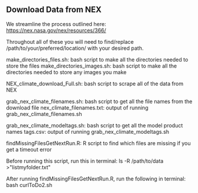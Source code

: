 ## Download Data from NEX

We streamline the process outlined here: https://nex.nasa.gov/nex/resources/366/

Throughout all of these you will need to find/replace /path/to/your/preferred/location/ with your desired path.



make_directories_files.sh: bash script to make all the directories needed to store the files
make_directories_images.sh: bash script to make all the directories needed to store any images you make

NEX_climate_download_Full.sh: bash script to scrape all of the data from NEX

grab_nex_climate_filenames.sh: bash script to get all the file names from the download file
nex_climate_filenames.txt: output of running grab_nex_climate_filenames.sh

grab_nex_climate_modeltags.sh: bash script to get all the model product names
tags.csv: output of running grab_nex_climate_modeltags.sh

findMissingFilesGetNextRun.R: R script to find which files are missing if you get a timeout error

Before running this script, run this in terminal: ls -R /path/to/data >"listmyfolder.txt"

After running findMissingFilesGetNextRun.R, run the following in terminal: bash curlToDo2.sh



